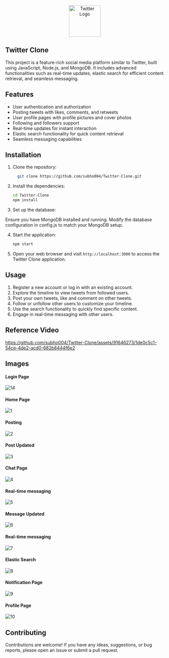 <div align="center">
  <a href="https://github.com/subho004/Twitter-Clone">
    <img src="https://encrypted-tbn0.gstatic.com/images?q=tbn:ANd9GcRCKczE7Vvu4xwHo26ZJMaqYCu99nBwOYexLQ&usqp=CAU" alt="Twitter Logo" width="100">
  </a>
</div>

## **Twitter Clone**
This project is a feature-rich social media platform similar to Twitter, built using JavaScript, Node.js, and MongoDB. It includes advanced functionalities such as real-time updates, elastic search for efficient content retrieval, and seamless messaging.

## Features

- User authentication and authorization
- Posting tweets with likes, comments, and retweets
- User profile pages with profile pictures and cover photos
- Following and followers support
- Real-time updates for instant interaction
- Elastic search functionality for quick content retrieval
- Seamless messaging capabilities

 ## Installation

1. Clone the repository:
   ```bash
     git clone https://github.com/subho004/Twitter-Clone.git

2. Install the dependencies:
    ```bash
    cd Twitter-Clone
    npm install

3. Set up the database:

Ensure you have MongoDB installed and running.
Modify the database configuration in config.js to match your MongoDB setup.

4. Start the application:
    ```bash
    npm start

5. Open your web browser and visit `http://localhost:3000` to access the Twitter Clone application.

## Usage

1. Register a new account or log in with an existing account.
2. Explore the timeline to view tweets from followed users.
3. Post your own tweets, like and comment on other tweets.
4. Follow or unfollow other users to customize your timeline.
5. Use the search functionality to quickly find specific content.
6. Engage in real-time messaging with other users.

## Reference Video

https://github.com/subho004/Twitter-Clone/assets/91646273/1de0c5c1-54ce-4de2-acd0-682b8444f6e2

## Images

#### Login Page
![14](https://github.com/subho004/Twitter-Clone/assets/91646273/fba2f729-d3c2-4f3a-a188-5b3a08bd02fe)
#### Home Page
![1](https://github.com/subho004/Twitter-Clone/assets/91646273/6cd9a88a-1daf-4db2-8d15-e0121c74f779)
#### Posting
![2](https://github.com/subho004/Twitter-Clone/assets/91646273/2c0afbbd-a365-461e-9072-85b27c5a74ce)
#### Post Updated
![3](https://github.com/subho004/Twitter-Clone/assets/91646273/5d1fc1bc-3dee-41e8-92a0-091709de7649)
#### Chat Page
![4](https://github.com/subho004/Twitter-Clone/assets/91646273/769098fd-56a6-4349-969b-9d6a3ac91fda)
#### Real-time messaging
![5](https://github.com/subho004/Twitter-Clone/assets/91646273/939d0342-94b8-4ef9-840f-a3de83887b39)
#### Message Updated
![6](https://github.com/subho004/Twitter-Clone/assets/91646273/c0df884f-9c52-4467-a8f6-bd8ef5c671eb)
#### Real-time messaging
![7](https://github.com/subho004/Twitter-Clone/assets/91646273/21c3c4de-3127-4983-a12d-8641d0aabb82)
#### Elastic Search
![8](https://github.com/subho004/Twitter-Clone/assets/91646273/b3465f9e-e5cf-4bf3-bb44-e9141ddaa861)
#### Notification Page
![9](https://github.com/subho004/Twitter-Clone/assets/91646273/1a9c0b00-f3bb-42f8-bcb9-d1ee6847c9ac)
#### Profile Page
![10](https://github.com/subho004/Twitter-Clone/assets/91646273/0de5ede4-829e-4d04-86d1-ba9a0831efb5)


## Contributing

Contributions are welcome! If you have any ideas, suggestions, or bug reports, please open an issue or submit a pull request.
